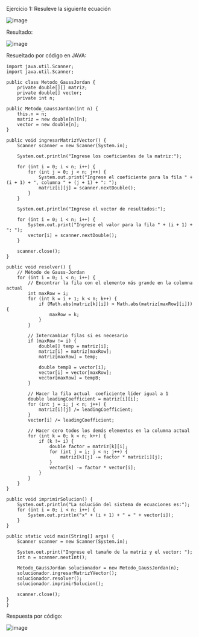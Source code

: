 Ejercicio 1: Resuleve la siguiente ecuación

![image](https://github.com/Jorge11Romero/M-todos-Num-ricos/assets/147437900/9209170e-9ed9-480f-a2a5-bbdcbbc891ee)


Resultado:

![image](https://github.com/Jorge11Romero/M-todos-Num-ricos/assets/147437900/26c05450-2684-46d2-a526-aa83859e8a17)


Resueltado por código en JAVA:

    import java.util.Scanner;
    import java.util.Scanner;
    
    public class Metodo_GaussJordan {
        private double[][] matriz;
        private double[] vector;
        private int n;
    
    public Metodo_GaussJordan(int n) {
        this.n = n;
        matriz = new double[n][n];
        vector = new double[n];
    }
    
    public void ingresarMatrizYVector() {
        Scanner scanner = new Scanner(System.in);
    
        System.out.println("Ingrese los coeficientes de la matriz:");
    
        for (int i = 0; i < n; i++) {
            for (int j = 0; j < n; j++) {
                System.out.print("Ingrese el coeficiente para la fila " + (i + 1) + ", columna " + (j + 1) + ": ");
                matriz[i][j] = scanner.nextDouble();
            }
        }
    
        System.out.println("Ingrese el vector de resultados:");
    
        for (int i = 0; i < n; i++) {
            System.out.print("Ingrese el valor para la fila " + (i + 1) + ": ");
            vector[i] = scanner.nextDouble();
        }
    
        scanner.close();
    }
    
    public void resolver() {
        // Método de Gauss-Jordan
        for (int i = 0; i < n; i++) {
            // Encontrar la fila con el elemento más grande en la columna actual
            int maxRow = i;
            for (int k = i + 1; k < n; k++) {
                if (Math.abs(matriz[k][i]) > Math.abs(matriz[maxRow][i])) {
                    maxRow = k;
                }
            }
            
            // Intercambiar filas si es necesario
            if (maxRow != i) {
                double[] temp = matriz[i];
                matriz[i] = matriz[maxRow];
                matriz[maxRow] = temp;
    
                double tempB = vector[i];
                vector[i] = vector[maxRow];
                vector[maxRow] = tempB;
            }
    
            // Hacer la fila actual  coeficiente líder igual a 1
            double leadingCoefficient = matriz[i][i];
            for (int j = i; j < n; j++) {
                matriz[i][j] /= leadingCoefficient;
            }
            vector[i] /= leadingCoefficient;
    
            // Hacer cero todos los demás elementos en la columna actual
            for (int k = 0; k < n; k++) {
                if (k != i) {
                    double factor = matriz[k][i];
                    for (int j = i; j < n; j++) {
                        matriz[k][j] -= factor * matriz[i][j];
                    }
                    vector[k] -= factor * vector[i];
                }
            }
        }
    }
    
    public void imprimirSolucion() {
        System.out.println("La solución del sistema de ecuaciones es:");
        for (int i = 0; i < n; i++) {
            System.out.println("x" + (i + 1) + " = " + vector[i]);
        }
    }
    
    public static void main(String[] args) {
        Scanner scanner = new Scanner(System.in);
    
        System.out.print("Ingrese el tamaño de la matriz y el vector: ");
        int n = scanner.nextInt();
    
        Metodo_GaussJordan solucionador = new Metodo_GaussJordan(n);
        solucionador.ingresarMatrizYVector();
        solucionador.resolver();
        solucionador.imprimirSolucion();
    
        scanner.close();
    }
    }

    
Respuesta por código:

![image](https://github.com/Jorge11Romero/M-todos-Num-ricos/assets/147437900/b3fdbc0f-706b-49a9-8edd-70b2faaf5679)

